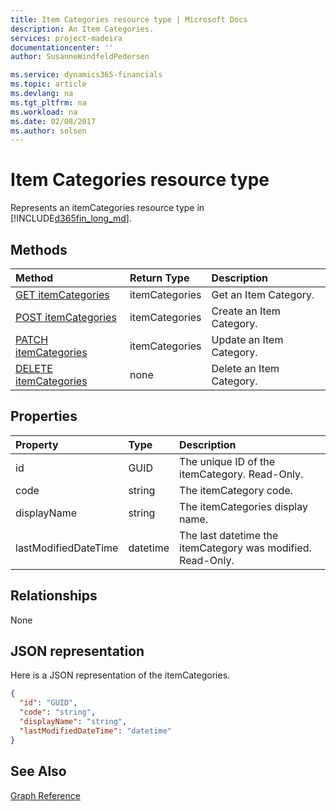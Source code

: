 ```yaml
---
title: Item Categories resource type | Microsoft Docs
description: An Item Categories.
services: project-madeira
documentationcenter: ''
author: SusanneWindfeldPedersen

ms.service: dynamics365-financials
ms.topic: article
ms.devlang: na
ms.tgt_pltfrm: na
ms.workload: na
ms.date: 02/08/2017
ms.author: solsen
---
```


# Item Categories resource type
Represents an itemCategories resource type in [!INCLUDE[d365fin_long_md](../includes/d365fin_long_md.md)].

## Methods

| Method       | Return Type  |Description|
|:---------------|:--------|:----------|
|[GET itemCategories](../api/dynamics_get_itemcategories.md)|itemCategories|Get an Item Category.|
|[POST itemCategories](../api/dynamics_create_itemcategories.md)|itemCategories|Create an Item Category.|
|[PATCH itemCategories](../api/dynamics_update_itemcategories.md)|itemCategories|Update an Item Category.|
|[DELETE itemCategories](../api/dynamics_delete_itemcategories.md)|none|Delete an Item Category.|

## Properties
| Property	   | Type	|Description|
|:---------------|:--------|:----------|
|id|GUID|The unique ID of the itemCategory. Read-Only.|
|code|string|The itemCategory code.|
|displayName|string|The itemCategories display name.|
|lastModifiedDateTime|datetime|The last datetime the itemCategory was modified. Read-Only.|  


## Relationships
None

## JSON representation

Here is a JSON representation of the itemCategories.

```json
{
  "id": "GUID",
  "code": "string",
  "displayName": "string",
  "lastModifiedDateTime": "datetime"
}
```

## See Also
[Graph Reference](../api/dynamics_graph_reference.md)  
